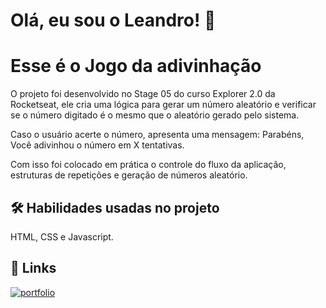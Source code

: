 # Olá, eu sou o Leandro! 👋


# Esse é o Jogo da adivinhação

O projeto foi desenvolvido no Stage 05 do curso Explorer 2.0 da Rocketseat, ele cria uma lógica para gerar um número aleatório e verificar se o número digitado é o mesmo que o aleatório gerado pelo sistema.

Caso o usuário acerte o número, apresenta uma mensagem: Parabéns, Você adivinhou o número em X tentativas.

Com isso foi colocado em prática o controle do fluxo da aplicação, estruturas de repetições e geração de números aleatório.

## 🛠 Habilidades usadas no projeto
HTML, CSS e Javascript.


## 🔗 Links
[![portfolio](https://img.shields.io/badge/my_portfolio-000?style=for-the-badge&logo=ko-fi&logoColor=white)](https://github.com/leandrodemello)


